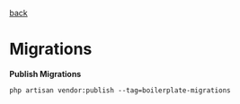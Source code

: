 [back](../index.md)  

# Migrations


**Publish Migrations**
```
php artisan vendor:publish --tag=boilerplate-migrations
```